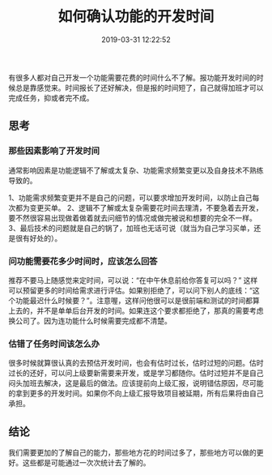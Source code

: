 ﻿---
title: 如何确认功能的开发时间
date: 2019-03-31 12:22:52
updated: 2019-03-31 12:22:52
categories:
- 思考
comments: true
---

有很多人都对自己开发一个功能需要花费的时间什么不了解。报功能开发时间的时候总是靠感觉来。时间报长了还好解决，但是报的时间短了，自己就得加班才可以完成任务，抑或者完不成。

## 思考

### 那些因素影响了开发时间

通常影响因素是功能逻辑不了解或太复杂、功能需求频繁变更以及自身技术不熟练导致的。

1、功能需求频繁变更并不是自己的问题，可以要求增加开发时间，以防止自己每次都为变更买单。
2、逻辑不了解或太复杂需要花时间去理清，不要急着去开发，要不然很容易出现做着做着就去问细节的情况或做完被说和想要的完全不一样。
3、最后技术的问题就是自己的锅了，加班也无话可说（就当为自己学习买单，还是很有好处的）。

### 问功能需要花多少时间时，应该怎么回答

推荐不要马上随感觉来定时间，可以说：“在中午休息前给你答复可以吗？” 这样可以预留更多的时间给需求进行评估。如果别拒绝了，可以问下别人的底线：“这个功能最迟什么时候要？”。注意喔，这样问他很可以是很前端和测试的时间都算上去的，并不是单单后台开发的时间。如果连这个要求都拒绝了，那真的需要考虑换公司了。因为连功能什么时候需要完成都不清楚。

### 估错了任务时间该怎么办

很多时候就算很认真的去预估开发时间，也会有估时过长，估时过短的问题。估时过长的还好，可以问上级要新需要来开发，或是学习都随你。估时过短并不是自己闷头加班去解决，这是最后的做法。应该提前向上级汇报，说明错估原因，尽可能的拿到更多的开发时间。如果你不向上级汇报导致项目被延期，所有后果将由自己承担。

## 结论

我们需要更加的了解自己的能力，那些地方花的时间过多了，那些地方可以做的更好。这些都是可能通过一次次统计去了解的。